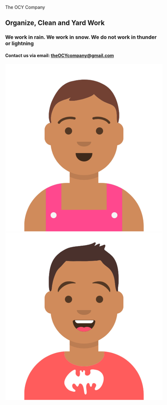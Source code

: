 The OCY Company
## Organize, Clean and Yard Work
### We work in rain. We work in snow. We do not work in thunder or lightning
#### Contact us via email: **theOCYcompany@gmail.com**

![Team](/s.png)![Team](/r.png)
